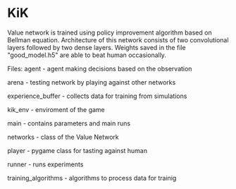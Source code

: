 # KiK

Value network is trained using policy improvement algorithm based on Bellman equation. Architecture of this network consists of two convolutional layers followed by two dense layers. Weights saved in the file "good_model.h5" are able to beat human occasionally.

Files:
agent - agent making decisions based on the observation

arena - testing network by playing against other networks

experience_buffer - collects data for training from simulations

kik_env - enviroment of the game

main - contains parameters and main runs

networks - class of the Value Network

player - pygame class for tasting against human

runner - runs experiments

training_algorithms - algorithms to process data for trainig
